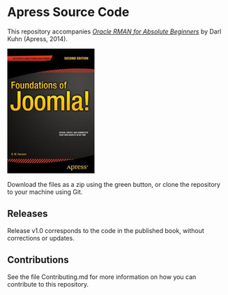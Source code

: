 # Apress Source Code

This repository accompanies [*Oracle RMAN for Absolute Beginners*](http://www.apress.com/9781484207642) by Darl Kuhn (Apress, 2014).

![Cover image](9781484207642.jpg)

Download the files as a zip using the green button, or clone the repository to your machine using Git.

## Releases

Release v1.0 corresponds to the code in the published book, without corrections or updates.

## Contributions

See the file Contributing.md for more information on how you can contribute to this repository.
